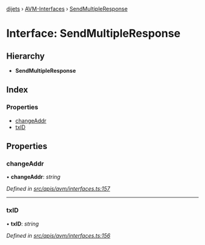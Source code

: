 [dijets](../README.md) › [AVM-Interfaces](../modules/avm_interfaces.md) › [SendMultipleResponse](avm_interfaces.sendmultipleresponse.md)

# Interface: SendMultipleResponse

## Hierarchy

* **SendMultipleResponse**

## Index

### Properties

* [changeAddr](avm_interfaces.sendmultipleresponse.md#changeaddr)
* [txID](avm_interfaces.sendmultipleresponse.md#txid)

## Properties

###  changeAddr

• **changeAddr**: *string*

*Defined in [src/apis/avm/interfaces.ts:157](https://github.com/Dijets-Inc/dijetsjs/blob/ca67b81/src/apis/avm/interfaces.ts#L157)*

___

###  txID

• **txID**: *string*

*Defined in [src/apis/avm/interfaces.ts:156](https://github.com/Dijets-Inc/dijetsjs/blob/ca67b81/src/apis/avm/interfaces.ts#L156)*
